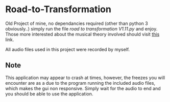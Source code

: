 # Road-to-Transformation

Old Project of mine, no dependancies required (other than python 3 obviously..) simply run the file *road to transformation V1.11.py* and enjoy. Those more interested about the musical theory involved should visit [this](https://en.wikipedia.org/wiki/Neo-Riemannian_theory) link. 

All audio files used in this project were recorded by myself.

## Note
This application may appear to crash at times, however, the freezes you will encounter are as a due to the program running the included audio files, which makes the gui non responsive. Simply wait for the audio to end and you should be able to use the application.

